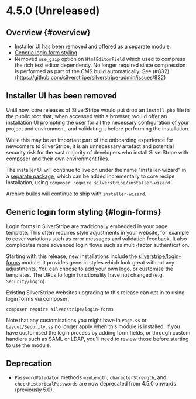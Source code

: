 # 4.5.0 (Unreleased)

## Overview {#overview}

 * [Installer UI has been removed](#installer-ui) and offered as a separate module.
 * [Generic login form styling](#login-forms)
 * Removed `use_gzip` option on `HtmlEditorField` which used to compress the rich text editor dependency. 
   No longer required since compression is performed as part of the CMS build automatically.
   See (#832)(https://github.com/silverstripe/silverstripe-admin/issues/832)

## Installer UI has been removed

Until now, core releases of SilverStripe would put drop an `install.php` file in the 
public root that, when accessed with a browser, would offer an installation
UI prompting the user for all the necessary configuration of your project 
and environment, and validating it before performing the installation.

While this may be an important part of the onboarding experience for newcomers
to SilverStripe, it is an unnecessary artefact and potential security risk
for the vast majority of developers who install SilverStripe with composer
and their own environment files.

The installer UI will continue to live on under the name "installer-wizard" in a
[separate package](https://github.com/silverstripe/silverstripe-installer-wizard), which
can be added incrementally to core recipe installation, using `composer require silverstripe/installer-wizard`.

Archive builds will continue to ship with `installer-wizard`.

## Generic login form styling {#login-forms}

Login forms in SilverStripe are traditionally embedded in your page template.
This often requires style adjustments in your website, for example to cover variations
such as error messages and validation feedback. It also complicates
more advanced login flows such as multi-factor authentication.

Starting with this release, new installations include the
[silverstripe/login-forms](https://github.com/silverstripe/silverstripe-login-forms)
module. It provides generic styles which look great without any adjustments.
You can choose to add your own logo, or customise the templates.
The URLs to login functionality have not changed (e.g. `Security/login`).

Existing SilverStripe websites upgrading to this release can opt in to using
login forms via composer:

```
composer require silverstripe/login-forms
```

Note that any customisations you might have in `Page.ss` or `Layout/Security.ss`
no longer apply when this module is installed. If you have customised the login process
by adding form fields, or through custom handlers such as SAML or LDAP,
you'll need to review those before starting to use the module. 

## Deprecation

 * `PasswordValidator` methods `minLength`, `characterStrength`, and `checkHistoricalPasswords` are now deprecated from
  4.5.0 onwards (previously 5.0).
